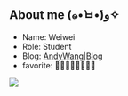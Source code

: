 ## About me (๑•̀ㅂ•́)و✧
* Name: Weiwei
* Role: Student
* Blog: [AndyWang|Blog](https://andywang505.github.io/)
* favorite: 🍰🥩🍣🍜🍛🍕🍝🍔

![](https://i.imgur.com/oWjo8m8.gif)
